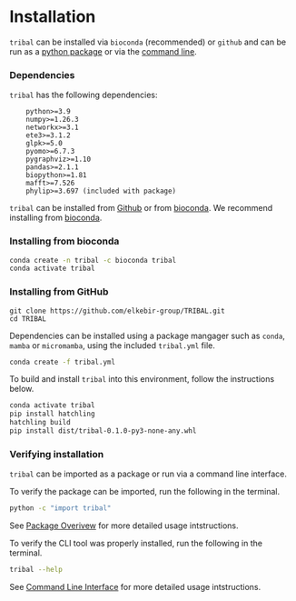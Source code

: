 # Installation 
`tribal` can be installed via `bioconda` (recommended) or `github` and can be run as a [python package](package.md) or via the [command line](cli.md). 


### Dependencies
`tribal` has the following dependencies:
```
    python>=3.9
    numpy>=1.26.3
    networkx>=3.1
    ete3>=3.1.2
    glpk>=5.0
    pyomo>=6.7.3
    pygraphviz>=1.10
    pandas>=2.1.1
    biopython>=1.81
    mafft>=7.526
    phylip>=3.697 (included with package)
```

`tribal` can be installed from [Github](#installing-from-github) or from [bioconda](#installing-from-bioconda).  We recommend installing from [bioconda](#installing-from-bioconda).

### Installing from bioconda

```bash
conda create -n tribal -c bioconda tribal
conda activate tribal
```

### Installing from GitHub
```
git clone https://github.com/elkebir-group/TRIBAL.git
cd TRIBAL

```

Dependencies can be installed using a package mangager such as `conda`, `mamba` or `micromamba`, using the included `tribal.yml` file.



```bash
conda create -f tribal.yml 
```

To build and install `tribal` into this environment, follow the instructions below.

```bash
conda activate tribal
pip install hatchling
hatchling build
pip install dist/tribal-0.1.0-py3-none-any.whl

```

### Verifying installation


`tribal` can be imported as a package or run via a  command line interface.  

To verify the package can be imported,  run the following in the terminal.

```bash
python -c "import tribal"
```

See [Package Overivew](package.md) for more detailed usage intstructions. 

To verify the CLI tool was properly installed, run the following in the terminal. 

```bash
tribal --help
```

See [Command Line Interface](cli.md) for more detailed usage intstructions.


